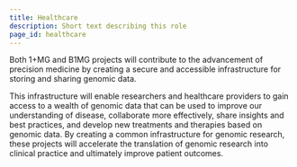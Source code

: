 ```yaml
---
title: Healthcare
description: Short text describing this role
page_id: healthcare
---
```


Both 1+MG and B1MG projects will contribute to the advancement of precision medicine by creating a secure and accessible infrastructure for storing and sharing genomic data. 

This infrastructure will enable researchers and healthcare providers to gain access to a wealth of genomic data that can be used to improve our understanding of disease, collaborate more effectively, share insights and best practices, and develop new treatments and therapies based on genomic data. By creating a common infrastructure for genomic research, these projects will accelerate the translation of genomic research into clinical practice and ultimately improve patient outcomes.


